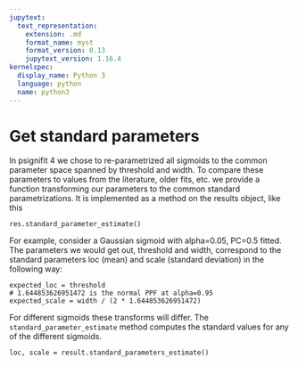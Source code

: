 ```yaml
---
jupytext:
  text_representation:
    extension: .md
    format_name: myst
    format_version: 0.13
    jupytext_version: 1.16.4
kernelspec:
  display_name: Python 3
  language: python
  name: python3
---
```


# Get standard parameters

In psignifit 4 we chose to re-parametrized all sigmoids to the common parameter space spanned by threshold and width. To compare these parameters to values from the literature, older fits, etc. we provide a function transforming our parameters to the common standard parametrizations. It is implemented as a method on the results object, like this

```{code-cell}
res.standard_parameter_estimate()
```

For example, consider a Gaussian sigmoid with alpha=0.05, PC=0.5 fitted. The parameters we would get out, threshold and width, correspond to the standard parameters loc (mean) and scale (standard deviation) in the following way:

```{code-cell}
expected_loc = threshold
# 1.644853626951472 is the normal PPF at alpha=0.95
expected_scale = width / (2 * 1.644853626951472)
```
For different sigmoids these transforms will differ. The `standard_parameter_estimate` method computes the standard values for any of the different sigmoids.

```{code-cell}
loc, scale = result.standard_parameters_estimate()
```

